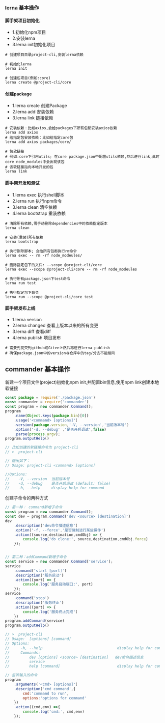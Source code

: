 ### lerna 基本操作

#### 脚手架项目初始化
* 1.初始化npm项目
* 2.安装lerna
* 3.lerna init初始化项目
```shell
# 创建项目目录project-cli,安装lerna依赖

# 初始化lerna
lerna init

# 创建包项目(例如:core)
lerna create @project-cli/core
```

#### 创建package
* 1.lerna create 创建Package
* 2.lerna add 安装依赖
* 3.lerna link 链接依赖
```shell
# 安装依赖：比如axios,会给packages下所有包都安装axios依赖
lerna add axios
# 给指定包安装依赖：比如给指定core包
lerna add axios packages/core/

# 包软链接
# 例如:core下引用utils; 在core package.json中配置utils依赖,然后进行link,此时core node_modules中会出现该包
# 该软链接指向本地开发的包
lerna link
```

#### 脚手架开发和测试
* 1.lerna exec 执行shell脚本
* 2.lerna run 执行npm命令
* 3.lerna clean 清空依赖
* 4.lerna bootstrap 重装依赖
```shell
# 清除所有依赖,需手动删除dependencies中的依赖指定版本
lerna clean

# 安装(重装)所有依赖
lerna bootstrap

# 执行删除脚本; 会给所有包都执行rm命令
lerna exec -- rm -rf node_modeules/

# 删除指定包下的文件: --scope @project-cli/core 
lerna exec --scope @project-cli/core -- rm -rf node_modeules

# 执行所有package.json下test命令
lerna run test

# 执行指定包下命令
lerna run --scope @project-cli/core test
```

#### 脚手架发布上线
* 1.lerna version 
* 2.lerna changed 查看上版本以来的所有变更
* 3.lerna diff 查看diff
* 4.lerna publish 项目发布
```shell
# 需要先提交到github或Gitee上然后再进行lerna publish
# 确保package.json中的version与仓库中的tag/分支不能相同
```


## commander 基本操作
新建一个项目文件(project)初始化npm init,并配置bin信息,使用npm link创建本地软链接
```js
const package = require('./package.json')
const commander = require('commander')
const program = new commander.Command();
program
    .name(Object.keys(package.bin)[0])
    .usage('<command> [options]')
    .version(package.version,'-V, --version','当前版本号')
    .option('-d, --debug' ,'是否开启调试',false)
    .parse(process.argv);
program.outputHelp()

// 比如创建的软链接命令为 project-cli
// >  project-cli

// 输出如下：
// Usage: project-cli <command> [options]

//Options:
//    -V, --version  当前版本号
//    -d, --debug    是否开启调试 (default: false)
//    -h, --help     display help for command
```

创建子命令的两种方式
```js
// 第一种： command新增子命令
const program = new commander.Command();
const dev = program.command('dev <source> [destination]')
dev
    .description('dev命令描述信息')
    .option('-f, --force','是否强制进行某些操作')
    .action((source,destination,cmdObj) => {
        console.log('do clone:', source,destination,cmdObj.force)
    });


// 第二种：addCommand新增子命令
const service = new commander.Command('service');
service
    .command('start [port]')
    .description('服务启动')
    .action((port) => {
        console.log('服务启动端口:', port)
    });
service
    .command('stop')
    .description('服务终止')
    .action((port) => {
        console.log('服务终止完成')
    })
program.addCommand(service)
program.outputHelp()

// >  project-cli
// Usage:  [options] [command]
// Options:
//     -h, --help                                  display help for command
//     Commands:
//         dev [options] <source> [destination]   dev命令描述信息
//         service
//         help [command]                          display help for command
```
```js
// 监听输入的命令
program
    .arguments('<cmd> [options]')
    .description('cmd command',{
        cmd:'command to run',
        options:'options for command'
    })
    .action((cmd,env) =>{
        console.log('cmd:', cmd,env)
    });
```
